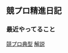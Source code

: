 ## 競プロ精進日記

### 最近やってること
[競プロ典型](https://twitter.com/e869120/status/1376089196100653060)
[解説](https://github.com/E869120/kyopro_educational_90/tree/main/editorial)
